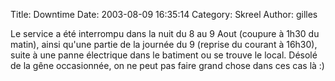 Title: Downtime
Date: 2003-08-09 16:35:14
Category: Skreel
Author: gilles

Le service a été interrompu dans la nuit du 8 au 9 Aout (coupure à 1h30 du matin), ainsi qu'une partie de la journée du 9 (reprise du courant à 16h30), suite à une panne électrique dans le batiment ou se trouve le local.
Désolé de la gêne occasionnée, on ne peut pas faire grand chose dans ces cas là  :)